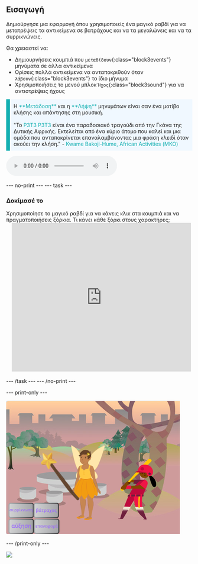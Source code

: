 ## Εισαγωγή

Δημιούργησε μια εφαρμογή όπου χρησιμοποιείς ένα μαγικό ραβδί για να μετατρέψεις τα αντικείμενα σε βατράχους και να τα μεγαλώνεις και να τα συρρικνώνεις.

Θα χρειαστεί να:
+ Δημιουργήσεις κουμπιά που `μεταδίδουν`{:class="block3events"} μηνύματα σε άλλα αντικείμενα
+ Ορίσεις πολλά αντικείμενα να ανταποκριθούν όταν `λάβουν`{:class="block3events"} το ίδιο μήνυμα
+ Χρησιμοποιήσεις το μενού μπλοκ `Ήχος`{:class="block3sound"} για να αντιστρέψεις ήχους

<p style="border-left: solid; border-width:10px; border-color: #0faeb0; background-color: aliceblue; padding: 10px;">
Η <span style="color: #0faeb0">**Μετάδοση**</span> και η <span style="color: #0faeb0">**Λήψη**</span> μηνυμάτων είναι σαν ένα μοτίβο κλήσης και απάντησης στη μουσική.
<br>
<br>
  "Το <span style="color: #0faeb0">P3T3 P3T3</span> είναι ένα παραδοσιακό τραγούδι από την Γκάνα της Δυτικής Αφρικής. Εκτελείται από ένα κύριο άτομο που καλεί και μια ομάδα που ανταποκρίνεται επαναλαμβάνοντας μια φράση κλειδί όταν ακούει την κλήση." - <span style="color: #0faeb0">Kwame Bakoji-Hume, African Activities (ΜΚΟ)</span>

<audio controls><source src="images/Pete-Pete.mp3" type="audio/wav"></audio>  
</p>

--- no-print ---
--- task ---

### Δοκίμασέ το
<div style="display: flex; flex-wrap: wrap">
<div style="flex-basis: 175px; flex-grow: 1">  
Χρησιμοποίησε το μαγικό ραβδί για να κάνεις κλικ στα κουμπιά και να πραγματοποιήσεις ξόρκια. Τι κάνει κάθε ξόρκι στους χαρακτήρες;
</div>
<div class="scratch-preview" style="margin-left: 15px;">
  <iframe allowtransparency="true" width="485" height="402" src="https://scratch.mit.edu/projects/embed/656260416/?autostart=false" frameborder="0"></iframe>
</div>
</div>

--- /task ---
--- /no-print ---

--- print-only ---

![Ολοκληρωμένο έργο](images/showcase_static.png)

--- /print-only ---

![](http://code.org/api/hour/begin_codeclub_spells.png)
